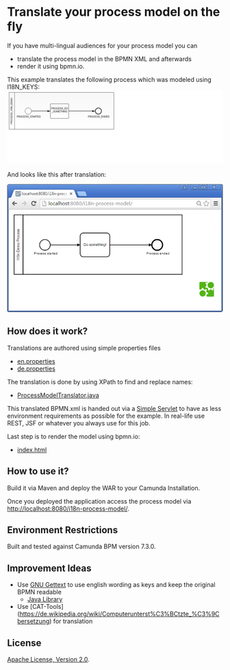 Translate your process model on the fly
=========================

If you have multi-lingual audiences for your process model 
you can

- translate the process model in the BPMN XML and afterwards
- render it using bpmn.io.

This example translates the following process which was modeled using I18N_KEYS:
![BPMN Process](src/main/resources/process.png)

And looks like this after translation:

![Translated Model in BPMN.IO](translated-model.png)

How does it work?
--------------

Translations are authored using simple properties files

- [en.properties](https://github.com/camunda/camunda-consulting/blob/master/snippets/i18n-process-model/src/main/resources/en.properties)
- [de.properties](https://github.com/camunda/camunda-consulting/blob/master/snippets/i18n-process-model/src/main/resources/de.properties)

The translation is done by using XPath to find and replace names:

- [ProcessModelTranslator.java](https://github.com/camunda/camunda-consulting/blob/master/snippets/i18n-process-model/src/main/java/com/camunda/demo/i18n/processmodel/ProcessModelTranslator.java)

This translated BPMN.xml is handed out via a [Simple Servlet](https://github.com/camunda/camunda-consulting/blob/master/snippets/i18n-process-model/src/main/java/com/camunda/demo/i18n/processmodel/GetTranslatedProcessModelServlet.java) to have as less environment requirements as possible for the example.
In real-life use REST, JSF or whatever you always use for this job.

Last step is to render the model using bpmn.io:

- [index.html](https://github.com/camunda/camunda-consulting/blob/master/snippets/i18n-process-model/src/main/webapp/index.html)


How to use it?
--------------

Build it via Maven and deploy the WAR to your Camunda Installation.

Once you deployed the application access the process model via
[http://localhost:8080/i18n-process-model/](http://localhost:8080/i18n-process-model/).


Environment Restrictions
------------------------

Built and tested against Camunda BPM version 7.3.0.


Improvement Ideas
------------------------

- Use [GNU Gettext](https://de.wikipedia.org/wiki/GNU_gettext) to use english wording as keys and keep the original BPMN readable
  - [Java Library](https://code.google.com/p/gettext-commons/)
- Use [CAT-Tools] (https://de.wikipedia.org/wiki/Computerunterst%C3%BCtzte_%C3%9Cbersetzung) for translation


License
-------

[Apache License, Version 2.0](http://www.apache.org/licenses/LICENSE-2.0).
